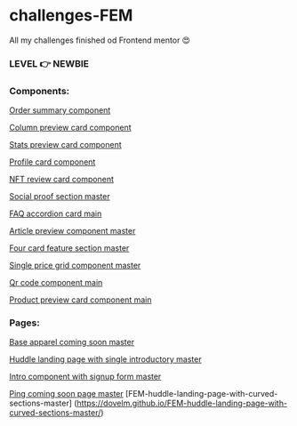 # challenges-FEM 
All my challenges finished od Frontend mentor  😍


### LEVEL 👉  NEWBIE

### Components:


[Order summary component](https://dovelm.github.io/FEM-order-summary-component/)

[Column preview card component](https://dovelm.github.io/FEM-column-preview-card-component-main/)

[Stats preview card component](https://dovelm.github.io/FEM-stats-preview-card-component-main/)

[Profile card component](https://dovelym.github.io/FEM-profile-card-component-main/)

[NFT review card component](https://dovelm.github.io/FEM-nft-preview-card-component-main/)

[Social proof section master](https://dovelm.github.io/FEM-social-proof-section-master/)

[FAQ accordion card main](https://dovelm.github.io/FEM-faq-accordion-card-main/)

[Article preview component master](https://dovelm.github.io/FEM-article-preview-component-master/)

[Four card feature section master](https://dovelm.github.io/FEM-four-card-feature-section-master/)

[Single price grid component master](https://dovelm.github.io/FEM-single-price-grid-component-master/)

[Qr code component main](https://dovelm.github.io/FEM-qr-code-component-main/)

[Product preview card component main](https://dovelm.github.io/FEM-product-preview-card-component-main/)


### Pages:

[Base apparel coming soon master](https://dovelm.github.io/FEM-base-apparel-coming-soon-master/)

[Huddle landing page with single introductory master](https://dovelm.github.io/FEM-huddle-landing-page-with-single-introductory-section-master/)

[Intro component with signup form master](https://dovelm.github.io/FEM-intro-component-with-signup-form-master/)

[Ping coming soon page master](https://dovelm.github.io/FEM-ping-coming-soon-page-master/)
[FEM-huddle-landing-page-with-curved-sections-master] (https://dovelm.github.io/FEM-huddle-landing-page-with-curved-sections-master/)















